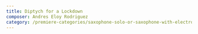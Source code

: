 ```yaml
---
title: Diptych for a Lockdown
composer: Andres Eloy Rodriguez
category: /premiere-categories/saxophone-solo-or-saxophone-with-electronics-piano-or-orchestra
---
```

